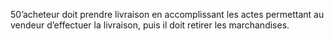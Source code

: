 50’acheteur doit prendre livraison en accomplissant les actes permettant au vendeur
d’effectuer la livraison, puis il doit retirer les marchandises.